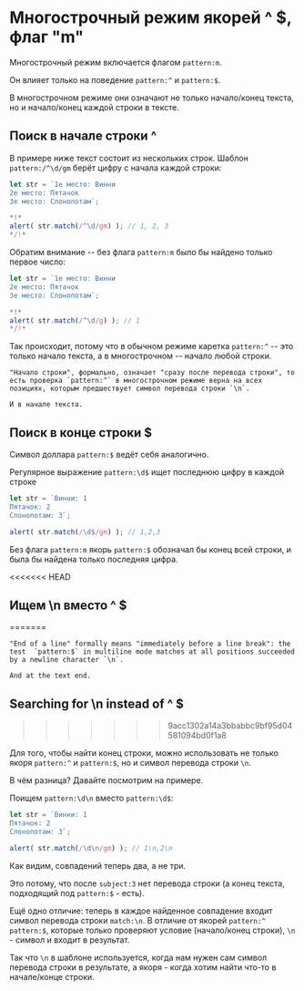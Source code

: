 # Многострочный режим якорей ^ $, флаг "m"

Многострочный режим включается флагом `pattern:m`.

Он влияет только на поведение `pattern:^` и `pattern:$`.

В многострочном режиме они означают не только начало/конец текста, но и начало/конец каждой строки в тексте.

## Поиск в начале строки ^

В примере ниже текст состоит из нескольких строк. Шаблон `pattern:/^\d/gm` берёт цифру с начала каждой строки:

```js run
let str = `1е место: Винни
2е место: Пятачок
3е место: Слонопотам`;

*!*
alert( str.match(/^\d/gm) ); // 1, 2, 3
*/!*
```

Обратим внимание -- без флага  `pattern:m` было бы найдено только первое число:

```js run
let str = `1е место: Винни
2е место: Пятачок
3е место: Слонопотам`;

*!*
alert( str.match(/^\d/g) ); // 1
*/!*
```

Так происходит, потому что в обычном режиме каретка `pattern:^` -- это только начало текста, а в многострочном -- начало любой строки.

```smart
"Начало строки", формально, означает "сразу после перевода строки", то есть проверка `pattern:^` в многострочном режиме верна на всех позициях, которым предшествует символ перевода строки `\n`.

И в начале текста.
```

## Поиск в конце строки $

Символ доллара `pattern:$` ведёт себя аналогично.

Регулярное выражение `pattern:\d$` ищет последнюю цифру в каждой строке

```js run
let str = `Винни: 1
Пятачок: 2
Слонопотам: 3`;

alert( str.match(/\d$/gm) ); // 1,2,3
```

Без флага `pattern:m` якорь `pattern:$` обозначал бы конец всей строки, и была бы найдена только последняя цифра.

<<<<<<< HEAD
## Ищем \n вместо ^ $
=======
```smart
"End of a line" formally means "immediately before a line break": the test  `pattern:$` in multiline mode matches at all positions succeeded by a newline character `\n`.

And at the text end.
```

## Searching for \n instead of ^ $
>>>>>>> 9acc1302a14a3bbabbc9bf95d04581094bd0f1a8

Для того, чтобы найти конец строки, можно использовать не только якоря `pattern:^` и `pattern:$`, но и символ перевода строки `\n`.

В чём разница? Давайте посмотрим на примере.

Поищем `pattern:\d\n` вместо `pattern:\d$`:

```js run
let str = `Винни: 1
Пятачок: 2
Слонопотам: 3`;

alert( str.match(/\d\n/gm) ); // 1\n,2\n
```

Как видим, совпадений теперь два, а не три.

Это потому, что после `subject:3` нет перевода строки (а конец текста, подходящий под `pattern:$` - есть).

Ещё одно отличие: теперь в каждое найденное совпадение входит символ перевода строки `match:\n`. В отличие от якорей `pattern:^` `pattern:$`, которые только проверяют условие (начало/конец строки), `\n` - символ и входит в результат.

Так что `\n` в шаблоне используется, когда нам нужен сам символ перевода строки в результате, а якоря - когда хотим найти что-то в начале/конце строки.
